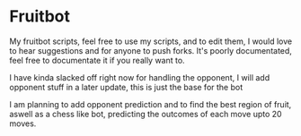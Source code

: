 Fruitbot
========

My fruitbot scripts,
feel free to use my scripts, and to edit them, 
I would love to hear suggestions and for anyone to push forks.
It's poorly documentated, feel free to documentate it if you really want to.

I have kinda slacked off right now for handling the opponent, I will add opponent stuff in a later update, this is just the base for the bot

I am planning to add opponent prediction and to find the best region of fruit, aswell as a chess like bot, predicting the outcomes of each move upto 20 moves.

